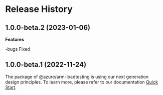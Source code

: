 # Release History

## 1.0.0-beta.2 (2023-01-06)

**Features**

  -bugs Fixed

## 1.0.0-beta.1 (2022-11-24)

The package of @azure/arm-loadtesting is using our next generation design principles. To learn more, please refer to our documentation [Quick Start](https://aka.ms/js-track2-quickstart).
